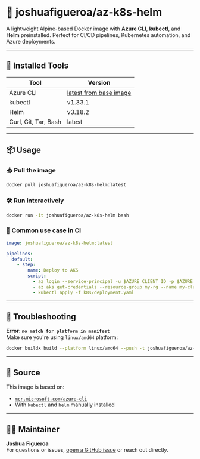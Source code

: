 # 🐳 joshuafigueroa/az-k8s-helm

A lightweight Alpine-based Docker image with **Azure CLI**, **kubectl**, and **Helm** preinstalled. Perfect for CI/CD pipelines, Kubernetes automation, and Azure deployments.

---

## 🧰 Installed Tools

| Tool         | Version        |
|--------------|----------------|
| Azure CLI    | [latest from base image](https://hub.docker.com/_/microsoft-azure-cli) |
| kubectl      | v1.33.1        |
| Helm         | v3.18.2        |
| Curl, Git, Tar, Bash | latest |

---

## 📦 Usage

### 📥 Pull the image

```bash
docker pull joshuafigueroa/az-k8s-helm:latest
```

### 🛠 Run interactively

```bash
docker run -it joshuafigueroa/az-k8s-helm bash
```

### 🔄 Common use case in CI

```yaml
image: joshuafigueroa/az-k8s-helm:latest

pipelines:
  default:
    - step:
        name: Deploy to AKS
        script:
          - az login --service-principal -u $AZURE_CLIENT_ID -p $AZURE_CLIENT_SECRET --tenant $AZURE_TENANT_ID
          - az aks get-credentials --resource-group my-rg --name my-cluster
          - kubectl apply -f k8s/deployment.yaml
```

---

## 🛑 Troubleshooting

**Error: `no match for platform in manifest`**  
Make sure you're using `linux/amd64` platform:

```bash
docker buildx build --platform linux/amd64 --push -t joshuafigueroa/az-k8s-helm:latest .
```

---

## 📁 Source

This image is based on:

- [`mcr.microsoft.com/azure-cli`](https://hub.docker.com/_/microsoft-azure-cli)
- With `kubectl` and `helm` manually installed

---

## 🧑‍💻 Maintainer

**Joshua Figueroa**  
For questions or issues, [open a GitHub issue](https://github.com/your/repo/issues) or reach out directly.
